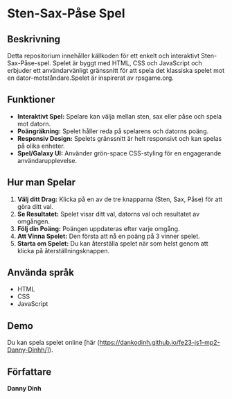 # Sten-Sax-Påse Spel

## Beskrivning
Detta repositorium innehåller källkoden för ett enkelt och interaktivt Sten-Sax-Påse-spel. Spelet är byggt med HTML, CSS och JavaScript och erbjuder ett användarvänligt gränssnitt för att spela det klassiska spelet mot en dator-motståndare.Spelet är inspirerat av rpsgame.org.

## Funktioner
- **Interaktivt Spel:** Spelare kan välja mellan sten, sax eller påse och spela mot datorn.
- **Poängräkning:** Spelet håller reda på spelarens och datorns poäng.
- **Responsiv Design:** Spelets gränssnitt är helt responsivt och kan spelas på olika enheter.
- **Spel/Galaxy UI:** Använder grön-space CSS-styling för en engagerande användarupplevelse.

## Hur man Spelar
1. **Välj ditt Drag:** Klicka på en av de tre knapparna (Sten, Sax, Påse) för att göra ditt val.
2. **Se Resultatet:** Spelet visar ditt val, datorns val och resultatet av omgången.
3. **Följ din Poäng:** Poängen uppdateras efter varje omgång.
4. **Att Vinna Spelet:** Den första att nå en poäng på 3 vinner spelet.
5. **Starta om Spelet:** Du kan återställa spelet när som helst genom att klicka på återställningsknappen.

## Använda språk
- HTML
- CSS
- JavaScript

## Demo
Du kan spela spelet online [här (https://dankodinh.github.io/fe23-js1-mp2-Danny-Dinhh/]).

## Författare
**Danny Dinh**
